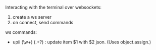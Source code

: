Interacting with the terminal over websockets:
1. create a ws server
2. on connect, send commands

ws commands:
- upii (\w+) (.+?) : update item $1 with $2 json. (Uses object.assign.)